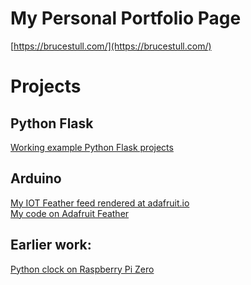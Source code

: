 <!-- <a href="https://www.flaticon.com/free-icons/work-in-progress" title="work in progress icons">Work in progress icons created by Freepik - Flaticon</a> -->
<!-- ![work-in-progress](https://user-images.githubusercontent.com/47562501/153714835-b8146786-c2da-4346-880b-1063d7df5882.png) -->
<!-- <img src='https://user-images.githubusercontent.com/47562501/153714835-b8146786-c2da-4346-880b-1063d7df5882.png' alt='Icon with text work in progress.'> -->
<!-- ![under-construction](https://user-images.githubusercontent.com/47562501/153715092-aba59f72-18c8-4278-888f-c8e4e5c34010.png) -->

# My Personal Portfolio Page
[https://brucestull.com/](https://brucestull.com/)

# Projects
## Python Flask
[Working example Python Flask projects](https://github.com/brucestull/brucestull.github.io/tree/main/projects/flask_examples)

## Arduino
[My IOT Feather feed rendered at adafruit.io](https://io.adafruit.com/FlynntKnapp/dashboards/temperature-humidity-history)  
[My code on Adafruit Feather](https://github.com/brucestull/Arduino/blob/main/SendTempToIO_ESP8266_v02/SendTempToIO_ESP8266_v02.ino)  
  
## Earlier work:
[Python clock on Raspberry Pi Zero](https://github.com/brucestull/RaspberryPiClock)

 
